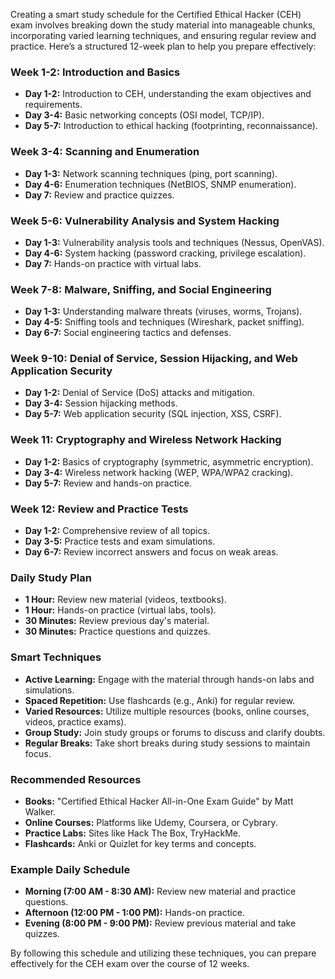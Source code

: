 Creating a smart study schedule for the Certified Ethical Hacker (CEH) exam involves breaking down the study material into manageable chunks, incorporating varied learning techniques, and ensuring regular review and practice. Here’s a structured 12-week plan to help you prepare effectively:

### Week 1-2: Introduction and Basics
- **Day 1-2:** Introduction to CEH, understanding the exam objectives and requirements.
- **Day 3-4:** Basic networking concepts (OSI model, TCP/IP).
- **Day 5-7:** Introduction to ethical hacking (footprinting, reconnaissance).

### Week 3-4: Scanning and Enumeration
- **Day 1-3:** Network scanning techniques (ping, port scanning).
- **Day 4-6:** Enumeration techniques (NetBIOS, SNMP enumeration).
- **Day 7:** Review and practice quizzes.

### Week 5-6: Vulnerability Analysis and System Hacking
- **Day 1-3:** Vulnerability analysis tools and techniques (Nessus, OpenVAS).
- **Day 4-6:** System hacking (password cracking, privilege escalation).
- **Day 7:** Hands-on practice with virtual labs.

### Week 7-8: Malware, Sniffing, and Social Engineering
- **Day 1-3:** Understanding malware threats (viruses, worms, Trojans).
- **Day 4-5:** Sniffing tools and techniques (Wireshark, packet sniffing).
- **Day 6-7:** Social engineering tactics and defenses.

### Week 9-10: Denial of Service, Session Hijacking, and Web Application Security
- **Day 1-2:** Denial of Service (DoS) attacks and mitigation.
- **Day 3-4:** Session hijacking methods.
- **Day 5-7:** Web application security (SQL injection, XSS, CSRF).

### Week 11: Cryptography and Wireless Network Hacking
- **Day 1-2:** Basics of cryptography (symmetric, asymmetric encryption).
- **Day 3-4:** Wireless network hacking (WEP, WPA/WPA2 cracking).
- **Day 5-7:** Review and hands-on practice.

### Week 12: Review and Practice Tests
- **Day 1-2:** Comprehensive review of all topics.
- **Day 3-5:** Practice tests and exam simulations.
- **Day 6-7:** Review incorrect answers and focus on weak areas.

### Daily Study Plan
- **1 Hour:** Review new material (videos, textbooks).
- **1 Hour:** Hands-on practice (virtual labs, tools).
- **30 Minutes:** Review previous day's material.
- **30 Minutes:** Practice questions and quizzes.

### Smart Techniques
- **Active Learning:** Engage with the material through hands-on labs and simulations.
- **Spaced Repetition:** Use flashcards (e.g., Anki) for regular review.
- **Varied Resources:** Utilize multiple resources (books, online courses, videos, practice exams).
- **Group Study:** Join study groups or forums to discuss and clarify doubts.
- **Regular Breaks:** Take short breaks during study sessions to maintain focus.

### Recommended Resources
- **Books:** "Certified Ethical Hacker All-in-One Exam Guide" by Matt Walker.
- **Online Courses:** Platforms like Udemy, Coursera, or Cybrary.
- **Practice Labs:** Sites like Hack The Box, TryHackMe.
- **Flashcards:** Anki or Quizlet for key terms and concepts.

### Example Daily Schedule
- **Morning (7:00 AM - 8:30 AM):** Review new material and practice questions.
- **Afternoon (12:00 PM - 1:00 PM):** Hands-on practice.
- **Evening (8:00 PM - 9:00 PM):** Review previous material and take quizzes.

By following this schedule and utilizing these techniques, you can prepare effectively for the CEH exam over the course of 12 weeks.
